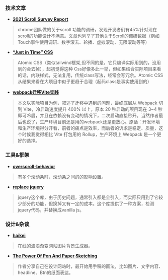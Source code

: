 
### 技术文章
+ **[2021 Scroll Survey Report](https://web.dev/2021-scroll-survey-report/)**
> chrome团队做的关于scroll 功能的调研，发现开发者们有45%针对现在scroll的功能设计不满意。文章也列举了其他关于Scroll的调研数据（例如Touch事件使用调研、数字滚去、轮播、虚拟滚动、无限滚动等等）


+ **[“Just in Time” CSS](https://css-tricks.com/just-in-time-css/)**
> Atomic CSS（类似tailwind框架,但不同的是，它只编译实际用到的，没用到的会去掉），起初觉得这种 Css好像多此一举，但如果结合实际项目来看的话，内联样式，无法复用，传统class写法，经常会写冗余。Atomic CSS从结果来看在大项目中似乎更趋于合理（起码class是事实使用到的）




+ **[webpack迁移Vite实践](https://juejin.cn/post/7005731645911203877)**
> 本文以实际项目为例，叙述了迁移中遇到的问题，最终底层从 Webpack 切到 Vite，冷启动速度提升 400% 以上，原本 20 秒启动的项目现在 3~4 秒 即可冷启，并且在依赖没有变动的情况下，二次启动直接秒开。当然作者最后也说了，生产环境目前还是用的webpack还是更放心。原话：开发环境和生产环境得分开看，前者的痛点是效率，而后者的诉求是稳定、质量，这个时候我觉得相比 Vite 打包用的 Rollup，生产环境上 Webpack 是一个更好的选择。

### 工具&框架
+ **[overscroll-behavior](https://css-tricks.com/almanac/properties/o/overscroll-behavior/)**
> 有多个滚动条时，滚动条之间的的影响设置。


+ **[replace jquery](https://github.com/sachinchoolur/replace-jquery)**
> jquery这个库，由于历史问题，通常引入都是全引入，而实际只用到了它较少部分的功能，但换掉又有一定的成本。这个库提供了一种方案，检测jquery代码，并替换成vanilla js。

### 设计&杂谈
+ **[haikei](https://app.haikei.app/)**
> 在线的波浪渐变网站图片背景生成器。



+ **[The Power Of Pen And Paper Sketching](https://www.smashingmagazine.com/2021/09/power-pen-paper-sketching/)**
> 作者分享自己在设计网站时，最开始用手稿的画法，比如图片、文字内容、headline、Btn的纸面表达。
